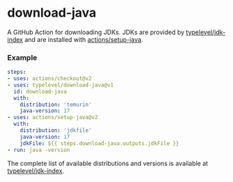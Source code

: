 # download-java

A GitHub Action for downloading JDKs. JDKs are provided by [typelevel/jdk-index](https://github.com/typelevel/jdk-index/) and are installed with [actions/setup-java](https://github.com/actions/setup-java).

### Example

```yaml
steps:
- uses: actions/checkout@v2
- uses: typelevel/download-java@v1
  id: download-java
  with:
    distribution: 'temurin'
    java-version: 17
- uses: actions/setup-java@v2
  with:
    distribution: 'jdkfile'
    java-version: 17
    jdkFile: ${{ steps.download-java.outputs.jdkFile }}
- run: java -version
```

The complete list of available distributions and versions is available at [typelevel/jdk-index](https://github.com/typelevel/jdk-index/).
